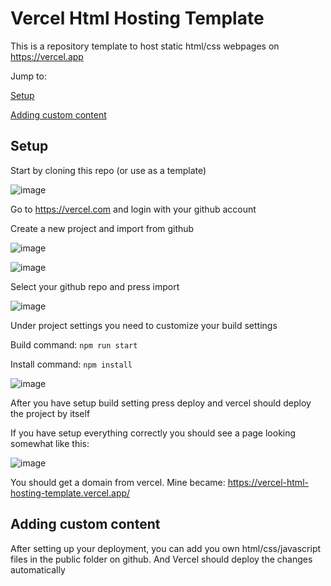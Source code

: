 # Vercel Html Hosting Template
This is a repository template to host static html/css webpages on https://vercel.app

Jump to:

[Setup](https://github.com/KindCoder-no/vercel-html-hosting-template#setup)

[Adding custom content](https://github.com/KindCoder-no/vercel-html-hosting-template#adding-custom-content)

## Setup
Start by cloning this repo (or use as a template)

![image](https://user-images.githubusercontent.com/40148297/203991701-17d30b2c-73be-4408-902f-3b612e954b5c.png)

Go to https://vercel.com and login with your github account

Create a new project and import from github

![image](https://user-images.githubusercontent.com/40148297/203991979-3eba8ce7-6da4-4116-9f0a-42c5dd1d01b1.png)

![image](https://user-images.githubusercontent.com/40148297/203992169-fc2f9ff2-389e-41ab-9fa5-1b2b5b9be678.png)

Select your github repo and press import

![image](https://user-images.githubusercontent.com/40148297/203992265-c65959d7-efa6-4886-8474-be4f0254430c.png)

Under project settings you need to customize your build settings

Build command: ``npm run start``

Install command: ``npm install``

![image](https://user-images.githubusercontent.com/40148297/203992539-9194ba85-416e-4e71-9b6a-e9c237b913b6.png)

After you have setup build setting press deploy and vercel should deploy the project by itself

If you have setup everything correctly you should see a page looking somewhat like this:

![image](https://user-images.githubusercontent.com/40148297/203992894-e21b2f79-9e3c-4c27-84bb-48e53d5289cd.png)

You should get a domain from vercel. Mine became: https://vercel-html-hosting-template.vercel.app/


## Adding custom content
After setting up your deployment, you can add you own html/css/javascript files in the public folder on github. And Vercel should deploy the changes automatically
